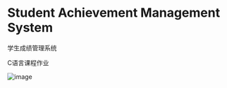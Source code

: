 # Student Achievement Management System

学生成绩管理系统

C语言课程作业

![image](https://user-images.githubusercontent.com/84364367/121355225-3fd78900-c962-11eb-9697-e3bcc05884e6.png)
